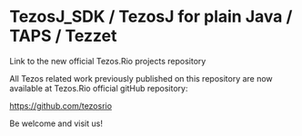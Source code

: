 # TezosJ_SDK / TezosJ for plain Java / TAPS / Tezzet
Link to the new official Tezos.Rio projects repository

All Tezos related work previously published on this repository are now available at Tezos.Rio official gitHub repository:

https://github.com/tezosrio

Be welcome and visit us!

